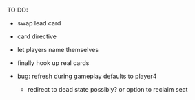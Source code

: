TO DO:
- swap lead card
- card directive
- let players name themselves
- finally hook up real cards

- bug: refresh during gameplay defaults to player4
	+ redirect to dead state possibly? or option to reclaim seat
